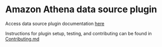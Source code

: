 # Amazon Athena data source plugin

Access data source plugin documentation [here](https://grafana.com/docs/plugins/grafana-athena-datasource/latest/)

Instructions for plugin setup, testing, and contributing can be found in [Contributing.md](https://github.com/grafana/athena-datasource/blob/main/CONTRIBUTING.md)